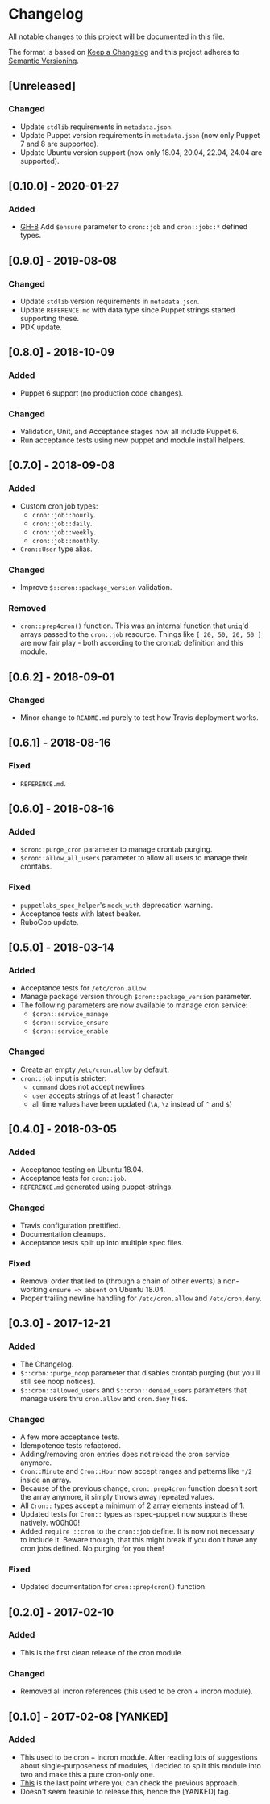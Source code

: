 # Changelog
All notable changes to this project will be documented in this file.

The format is based on [Keep a Changelog](http://keepachangelog.com/en/1.0.0/)
and this project adheres to [Semantic Versioning](http://semver.org/spec/v2.0.0.html).

## [Unreleased]
### Changed
- Update `stdlib` requirements in `metadata.json`.
- Update Puppet version requirements in `metadata.json` (now only Puppet 7 and 8 are supported).
- Update Ubuntu version support (now only 18.04, 20.04, 22.04, 24.04 are supported).

## [0.10.0] - 2020-01-27
### Added
- [GH-8](https://github.com/pegasd/puppet-cron/issues/8) Add `$ensure` parameter to `cron::job`
  and `cron::job::*` defined types.

## [0.9.0] - 2019-08-08
### Changed
- Update `stdlib` version requirements in `metadata.json`.
- Update `REFERENCE.md` with data type since Puppet strings started supporting these.
- PDK update.

## [0.8.0] - 2018-10-09
### Added
- Puppet 6 support (no production code changes).

### Changed
- Validation, Unit, and Acceptance stages now all include Puppet 6.
- Run acceptance tests using new puppet and module install helpers.

## [0.7.0] - 2018-09-08
### Added
- Custom cron job types:
    - `cron::job::hourly`.
    - `cron::job::daily`.
    - `cron::job::weekly`.
    - `cron::job::monthly`.
- `Cron::User` type alias.

### Changed
- Improve `$::cron::package_version` validation.

### Removed
- `cron::prep4cron()` function. This was an internal function that `uniq`'d arrays passed
  to the `cron::job` resource. Things like `[ 20, 50, 20, 50 ]` are now fair play - both according
  to the crontab definition and this module.

## [0.6.2] - 2018-09-01
### Changed
- Minor change to `README.md` purely to test how Travis deployment works.

## [0.6.1] - 2018-08-16
### Fixed
- `REFERENCE.md`.

## [0.6.0] - 2018-08-16
### Added
- `$cron::purge_cron` parameter to manage crontab purging.
- `$cron::allow_all_users` parameter to allow all users to manage their crontabs.

### Fixed
- `puppetlabs_spec_helper`'s `mock_with` deprecation warning.
- Acceptance tests with latest beaker.
- RuboCop update.

## [0.5.0] - 2018-03-14
### Added
- Acceptance tests for `/etc/cron.allow`.
- Manage package version through `$cron::package_version` parameter.
- The following parameters are now available to manage cron service:
  - `$cron::service_manage`
  - `$cron::service_ensure`
  - `$cron::service_enable`

### Changed
- Create an empty `/etc/cron.allow` by default.
- `cron::job` input is stricter:
  - `command` does not accept newlines
  - `user` accepts strings of at least 1 character
  - all time values have been updated (`\A`, `\z` instead of `^` and `$`)

## [0.4.0] - 2018-03-05
### Added
- Acceptance testing on Ubuntu 18.04.
- Acceptance tests for `cron::job`.
- `REFERENCE.md` generated using puppet-strings.

### Changed
- Travis configuration prettified.
- Documentation cleanups.
- Acceptance tests split up into multiple spec files.

### Fixed
- Removal order that led to (through a chain of other events) a non-working `ensure => absent` on Ubuntu 18.04.
- Proper trailing newline handling for `/etc/cron.allow` and `/etc/cron.deny`.

## [0.3.0] - 2017-12-21
### Added
- The Changelog.
- `$::cron::purge_noop` parameter that disables crontab purging (but you'll still see noop notices).
- `$::cron::allowed_users` and `$::cron::denied_users` parameters that manage users thru `cron.allow` and `cron.deny` files.

### Changed
- A few more acceptance tests.
- Idempotence tests refactored.
- Adding/removing cron entries does not reload the cron service anymore.
- `Cron::Minute` and `Cron::Hour` now accept ranges and patterns like `*/2` inside an array.
- Because of the previous change, `cron::prep4cron` function doesn't sort the array
  anymore, it simply throws away repeated values.
- All `Cron::` types accept a minimum of 2 array elements instead of 1.
- Updated tests for `Cron::` types as rspec-puppet now supports these natively. w00h00!
- Added `require ::cron` to the `cron::job` define. It is now not necessary to include it.
  Beware though, that this might break if you don't have any cron jobs defined. No purging for you then!

### Fixed
- Updated documentation for `cron::prep4cron()` function.

## [0.2.0] - 2017-02-10
### Added
- This is the first clean release of the cron module.

### Changed
- Removed all incron references (this used to be cron + incron module).

## [0.1.0] - 2017-02-08 [YANKED]
### Added
- This used to be cron + incron module. After reading lots of suggestions about single-purposeness of modules,
  I decided to split this module into two and make this a pure cron-only one.
- [This](https://github.com/pegasd/puppet-cron/tree/bfa2055056abe6dc056ca08d7cb6afa508d57dd5) is the last
  point where you can check the previous approach.
- Doesn't seem feasible to release this, hence the [YANKED] tag.
